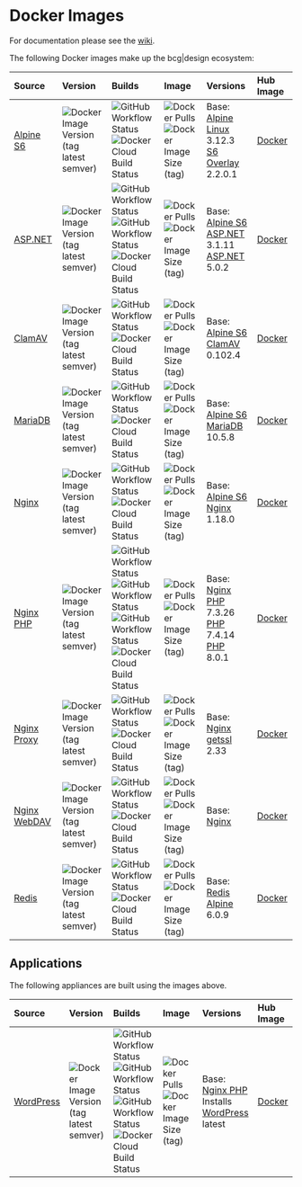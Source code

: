 # Docker Images

For documentation please see the [wiki](https://github.com/bencgreen/docker/wiki).

The following Docker images make up the bcg|design ecosystem:

Source                                                           | Version                                                                                                    | Builds                                                                                                                                                                                                                                                                                                                                                                                                                                                                                                    | Image                                                                                                                                                                                                    | Versions                                                                                                                                                                                    | Hub Image
:--------------------------------------------------------------- | :--------------------------------------------------------------------------------------------------------- | :-------------------------------------------------------------------------------------------------------------------------------------------------------------------------------------------------------------------------------------------------------------------------------------------------------------------------------------------------------------------------------------------------------------------------------------------------------------------------------------------------------- | :------------------------------------------------------------------------------------------------------------------------------------------------------------------------------------------------------- | :------------------------------------------------------------------------------------------------------------------------------------------------------------------------------------------ | :-------------------------------------------------------
[Alpine S6](https://github.com/bencgreen/docker-alpine-s6)       | ![Docker Image Version (tag latest semver)](https://img.shields.io/docker/v/bcgdesign/alpine-s6/latest)    | ![GitHub Workflow Status](https://img.shields.io/github/workflow/status/bencgreen/docker-alpine-s6/build?label=github)<br>![Docker Cloud Build Status](https://img.shields.io/docker/cloud/build/bcgdesign/alpine-s6?label=docker)                                                                                                                                                                                                                                                                        | ![Docker Pulls](https://img.shields.io/docker/pulls/bcgdesign/alpine-s6?label=pulls)<br/>![Docker Image Size (tag)](https://img.shields.io/docker/image-size/bcgdesign/alpine-s6/latest?label=size)      | Base: [Alpine Linux](https://github.com/alpinelinux/docker-alpine) 3.12.3<br>[S6 Overlay](https://github.com/just-containers/s6-overlay) 2.2.0.1                                            | [Docker](https://hub.docker.com/r/bcgdesign/alpine-s6) 
[ASP.NET](https://github.com/bencgreen/docker-aspnet)            | ![Docker Image Version (tag latest semver)](https://img.shields.io/docker/v/bcgdesign/aspnet/latest)       | ![GitHub Workflow Status](https://img.shields.io/github/workflow/status/bencgreen/docker-aspnet/3.1-dev?label=github+3.1)<br>![GitHub Workflow Status](https://img.shields.io/github/workflow/status/bencgreen/docker-aspnet/5.0-dev?label=github+5.0)<br>![Docker Cloud Build Status](https://img.shields.io/docker/cloud/build/bcgdesign/aspnet?label=docker)                                                                                                                                           | ![Docker Pulls](https://img.shields.io/docker/pulls/bcgdesign/aspnet?label=pulls)<br/>![Docker Image Size (tag)](https://img.shields.io/docker/image-size/bcgdesign/aspnet/latest?label=size)            | Base: [Alpine S6](https://github.com/bencgreen/docker-alpine-s6)<br>[ASP.NET](https://dotnet.microsoft.com/apps/aspnet) 3.1.11<br>[ASP.NET](https://dotnet.microsoft.com/apps/aspnet) 5.0.2 | [Docker](https://hub.docker.com/r/bcgdesign/aspnet)    
[ClamAV](https://github.com/bencgreen/docker-clamav)             | ![Docker Image Version (tag latest semver)](https://img.shields.io/docker/v/bcgdesign/clamav/latest)       | ![GitHub Workflow Status](https://img.shields.io/github/workflow/status/bencgreen/docker-clamav/build?label=github)<br>![Docker Cloud Build Status](https://img.shields.io/docker/cloud/build/bcgdesign/clamav?label=docker)                                                                                                                                                                                                                                                                              | ![Docker Pulls](https://img.shields.io/docker/pulls/bcgdesign/clamav?label=pulls)<br/>![Docker Image Size (tag)](https://img.shields.io/docker/image-size/bcgdesign/clamav/latest?label=size)            | Base: [Alpine S6](https://github.com/bencgreen/docker-alpine-s6)<br>[ClamAV](https://www.clamav.net) 0.102.4                                                                                | [Docker](https://hub.docker.com/r/bcgdesign/clamav)    
[MariaDB](https://github.com/bencgreen/docker-mariadb)           | ![Docker Image Version (tag latest semver)](https://img.shields.io/docker/v/bcgdesign/mariadb/latest)      | ![GitHub Workflow Status](https://img.shields.io/github/workflow/status/bencgreen/docker-mariadb/build?label=github)<br>![Docker Cloud Build Status](https://img.shields.io/docker/cloud/build/bcgdesign/mariadb?label=docker)                                                                                                                                                                                                                                                                            | ![Docker Pulls](https://img.shields.io/docker/pulls/bcgdesign/mariadb?label=pulls)<br/>![Docker Image Size (tag)](https://img.shields.io/docker/image-size/bcgdesign/mariadb/latest?label=size)          | Base: [Alpine S6](https://github.com/bencgreen/docker-alpine-s6)<br>[MariaDB](https://mariadb.org) 10.5.8                                                                                   | [Docker](https://hub.docker.com/r/bcgdesign/mariadb)   
[Nginx](https://github.com/bencgreen/docker-nginx)               | ![Docker Image Version (tag latest semver)](https://img.shields.io/docker/v/bcgdesign/nginx/latest)        | ![GitHub Workflow Status](https://img.shields.io/github/workflow/status/bencgreen/docker-nginx/build?label=github)<br>![Docker Cloud Build Status](https://img.shields.io/docker/cloud/build/bcgdesign/nginx?label=docker)                                                                                                                                                                                                                                                                                | ![Docker Pulls](https://img.shields.io/docker/pulls/bcgdesign/nginx?label=pulls)<br>![Docker Image Size (tag)](https://img.shields.io/docker/image-size/bcgdesign/nginx/latest?label=size)               | Base: [Alpine S6](https://github.com/bencgreen/docker-alpine-s6)<br>[Nginx](https://nginx.org/en/) 1.18.0                                                                                   | [Docker](https://hub.docker.com/r/bcgdesign/nginx)     
[Nginx PHP](https://github.com/bencgreen/docker-nginx-php)       | ![Docker Image Version (tag latest semver)](https://img.shields.io/docker/v/bcgdesign/nginx-php/latest)    | ![GitHub Workflow Status](https://img.shields.io/github/workflow/status/bencgreen/docker-nginx-php/7.3-dev?label=github+7.3)<br>![GitHub Workflow Status](https://img.shields.io/github/workflow/status/bencgreen/docker-nginx-php/7.4-dev?label=github+7.4)<br>![GitHub Workflow Status](https://img.shields.io/github/workflow/status/bencgreen/docker-nginx-php/8.0-edge?label=github+8.0)<br>![Docker Cloud Build Status](https://img.shields.io/docker/cloud/build/bcgdesign/nginx-php?label=docker) | ![Docker Pulls](https://img.shields.io/docker/pulls/bcgdesign/nginx-php?label=pulls)<br>![Docker Image Size (tag)](https://img.shields.io/docker/image-size/bcgdesign/nginx-php/latest?label=size)       | Base: [Nginx](https://github.com/bencgreen/docker-nginx)<br>[PHP](https://php.net) 7.3.26<br>[PHP](https://php.net) 7.4.14<br>[PHP](https://php.net) 8.0.1                                  | [Docker](https://hub.docker.com/r/bcgdesign/nginx-php) 
[Nginx Proxy](https://github.com/bencgreen/docker-nginx-proxy)   | ![Docker Image Version (tag latest semver)](https://img.shields.io/docker/v/bcgdesign/nginx-proxy/latest)  | ![GitHub Workflow Status](https://img.shields.io/github/workflow/status/bencgreen/docker-nginx-proxy/build?label=github)<br>![Docker Cloud Build Status](https://img.shields.io/docker/cloud/build/bcgdesign/nginx-proxy?label=docker)                                                                                                                                                                                                                                                                    | ![Docker Pulls](https://img.shields.io/docker/pulls/bcgdesign/nginx-proxy?label=pulls)<br>![Docker Image Size (tag)](https://img.shields.io/docker/image-size/bcgdesign/nginx-proxy/latest?label=size)   | Base: [Nginx](https://github.com/bencgreen/docker-nginx)<br>[getssl](https://github.com/srvrco/getssl) 2.33                                                                                 | [Docker](https://hub.docker.com/r/bcgdesign/nginx-proxy) 
[Nginx WebDAV](https://github.com/bencgreen/docker-nginx-webdav) | ![Docker Image Version (tag latest semver)](https://img.shields.io/docker/v/bcgdesign/nginx-webdav/latest) | ![GitHub Workflow Status](https://img.shields.io/github/workflow/status/bencgreen/docker-nginx-webdav/build?label=github)<br>![Docker Cloud Build Status](https://img.shields.io/docker/cloud/build/bcgdesign/nginx-webdav?label=docker)                                                                                                                                                                                                                                                                  | ![Docker Pulls](https://img.shields.io/docker/pulls/bcgdesign/nginx-webdav?label=pulls)<br>![Docker Image Size (tag)](https://img.shields.io/docker/image-size/bcgdesign/nginx-webdav/latest?label=size) | Base: [Nginx](https://github.com/bencgreen/docker-webdav)                                                                                                                                   | [Docker](https://hub.docker.com/r/bcgdesign/nginx-webdav) 
[Redis](https://github.com/bencgreen/docker-redis)               | ![Docker Image Version (tag latest semver)](https://img.shields.io/docker/v/bcgdesign/redis/latest)        | ![GitHub Workflow Status](https://img.shields.io/github/workflow/status/bencgreen/docker-redis/build?label=github)<br>![Docker Cloud Build Status](https://img.shields.io/docker/cloud/build/bcgdesign/redis?label=docker)                                                                                                                                                                                                                                                                                | ![Docker Pulls](https://img.shields.io/docker/pulls/bcgdesign/redis?label=pulls)<br>![Docker Image Size (tag)](https://img.shields.io/docker/image-size/bcgdesign/redis/latest?label=size)               | Base: [Redis Alpine](https://github.com/docker-library/redis) 6.0.9                                                                                                                         | [Docker](https://hub.docker.com/r/bcgdesign/redis)

## Applications

The following appliances are built using the images above.

Source                                                     | Version                                                                                                                                                                                                                                                                                                              | Builds                                                                                                                                                                                                                                                                                                                                                                                                                                                                                                     | Image                                                                                                                                                                                              | Versions                                                                                                               | Hub Image
:--------------------------------------------------------- | :------------------------------------------------------------------------------------------------------------------------------------------------------------------------------------------------------------------------------------------------------------------------------------------------------------------- | :--------------------------------------------------------------------------------------------------------------------------------------------------------------------------------------------------------------------------------------------------------------------------------------------------------------------------------------------------------------------------------------------------------------------------------------------------------------------------------------------------------- | :------------------------------------------------------------------------------------------------------------------------------------------------------------------------------------------------- | :--------------------------------------------------------------------------------------------------------------------- | :-----------------------------------------------------
[WordPress](https://github.com/bencgreen/docker-wordpress) | ![Docker Image Version (tag latest semver)](https://img.shields.io/docker/v/bcgdesign/wordpress/latest) | ![GitHub Workflow Status](https://img.shields.io/github/workflow/status/bencgreen/docker-wordpress/7.3-dev?label=github+7.3)<br>![GitHub Workflow Status](https://img.shields.io/github/workflow/status/bencgreen/docker-wordpress/7.4-dev?label=github+7.4)<br>![GitHub Workflow Status](https://img.shields.io/github/workflow/status/bencgreen/docker-wordpress/8.0-edge?label=github+8.0)<br>![Docker Cloud Build Status](https://img.shields.io/docker/cloud/build/bcgdesign/wordpress?label=docker)  | ![Docker Pulls](https://img.shields.io/docker/pulls/bcgdesign/wordpress?label=pulls)<br>![Docker Image Size (tag)](https://img.shields.io/docker/image-size/bcgdesign/wordpress/latest?label=size) | Base: [Nginx PHP](https://github.com/bencgreen/docker-nginx-php)<br>Installs [WordPress](https://wordpress.org) latest | [Docker](https://hub.docker.com/r/bcgdesign/wordpress)

